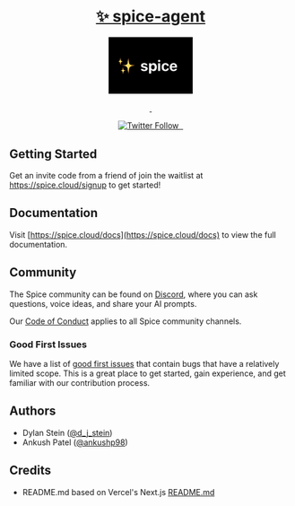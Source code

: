 <p align="center">
  <a href="https://spice.cloud">
    <h1 align="center">✨ spice-agent</h1>
  </a>
</p>

<p align="center">
  <a aria-label="Spice Cloud" href="https://spice.cloud">
    <img src="assets/icon-text.png" style="width: 150px !important; max-width: 150px !important;">
  </a>
</p>
  
<p align="center">
 

  <a aria-label="PyPi version" href="https://pypi.org/project/spice-agent/">
   <img alt="" src="https://img.shields.io/pypi/v/spice-agent.svg?style=for-the-badge&labelColor=000000">
  </a>
  <a aria-label="License" href="https://github.com/spicecloud/agent/blob/main/license.md">
    <img alt="" src="https://img.shields.io/npm/l/next.svg?style=for-the-badge&labelColor=000000">
  </a>
</p>

<p align="center">
    <a aria-label="Follow on Twitter" href="https://twitter.com/spice_cloud">
    <img alt="Twitter Follow" src="https://img.shields.io/badge/Twitter-blue.svg?style=for-the-badge&labelColor=000000&logoWidth=20">
  </a>
  <a aria-label="Join the community on Discord" href="https://discord.com/invite/ntv7u9HAVm">
    <img alt="" src="https://img.shields.io/badge/Discord-blueviolet.svg?style=for-the-badge&labelColor=000000&logoWidth=20">
  </a>
  <a aria-label="Join the community on Reddit" href="https://reddit.com/r/spicecloud">
    <img alt="" src="https://img.shields.io/badge/Reddit-orange.svg?style=for-the-badge&labelColor=000000&logoWidth=20">
  </a>
</p>

## Getting Started

Get an invite code from a friend of join the waitlist at <a aria-label="spice.cloud" href="https://spice.cloud/signup">https://spice.cloud/signup</a> to get started!

## Documentation

Visit [https://spice.cloud/docs](https://spice.cloud/docs) to view the full documentation.

## Community

The Spice community can be found on [Discord](https://discord.gg/DAhNzUse), where you can ask questions, voice ideas, and share your AI prompts.

Our [Code of Conduct](https://github.com/spicecloud/agent/blob/main/CODE_OF_CONDUCT.md) applies to all Spice community channels.

<!-- ## Contributing

Please see our [contributing.md](/contributing.md). -->

### Good First Issues

We have a list of [good first issues](https://github.com/spicecloud/agent/labels/good%20first%20issue) that contain bugs that have a relatively limited scope. This is a great place to get started, gain experience, and get familiar with our contribution process.

## Authors

- Dylan Stein ([@d_j_stein](https://twitter.com/d_j_stein))
- Ankush Patel ([@ankushp98](https://twitter.com/ankushp98))

<!-- ## Security

If you believe you have found a security vulnerability in the Spice ecosystem, we encourage you to responsibly disclose this and not open a public issue. We will investigate all legitimate reports. Email `security@spice.cloud` to disclose any security vulnerabilities.

https://spice.cloud/security -->

## Credits

- README.md based on Vercel's Next.js [README.md](https://github.com/vercel/next.js/blob/main/packages/next/README.md)
